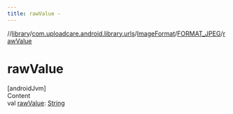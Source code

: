 ```yaml
---
title: rawValue -
---
```

//[library](../../../index.md)/[com.uploadcare.android.library.urls](../../index.md)/[ImageFormat](../index.md)/[FORMAT_JPEG](index.md)/[rawValue](raw-value.md)



# rawValue  
[androidJvm]  
Content  
val [rawValue](raw-value.md): [String](https://kotlinlang.org/api/latest/jvm/stdlib/kotlin/-string/index.html)  



